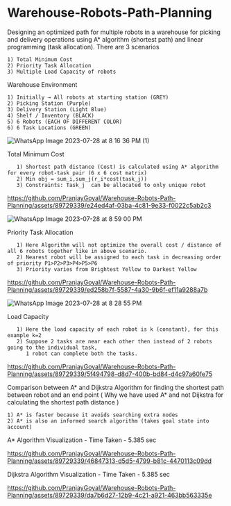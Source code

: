 # Warehouse-Robots-Path-Planning
Designing an optimized path for multiple robots in a warehouse for picking and delivery operations using A* algorithm (shortest path) and linear programming (task allocation).
There are 3 scenarios

    1) Total Minimum Cost
    2) Priority Task Allocation
    3) Multiple Load Capacity of robots

Warehouse Environment 

    1) Initially → All robots at starting station (GREY)
    2) Picking Station (Purple)
    3) Delivery Station (Light Blue)
    4) Shelf / Inventory (BLACK)
    5) 6 Robots (EACH OF DIFFERENT COLOR)
    6) 6 Task Locations (GREEN)

![WhatsApp Image 2023-07-28 at 8 16 36 PM (1)](https://github.com/PranjayGoyal/Warehouse-Robots-Path-Planning/assets/89729339/da4ce2f9-580a-40d8-9b29-10ea9e9468ec)

Total Minimum Cost

       1) Shortest path distance (Cost) is calculated using A* algorithm for every robot-task pair (6 x 6 cost matrix)
       2) Min obj = sum_i,sum_j(r_i*cost(task_j))
       3) Constraints: Task_j  can be allocated to only unique robot

https://github.com/PranjayGoyal/Warehouse-Robots-Path-Planning/assets/89729339/e24ed4af-03ba-4c81-9e33-f0022c5ab2c3

![WhatsApp Image 2023-07-28 at 8 59 00 PM](https://github.com/PranjayGoyal/Warehouse-Robots-Path-Planning/assets/89729339/a61bfc4c-37bb-42ac-800f-33614017609b)

Priority Task Allocation

       1) Here Algorithm will not optimize the overall cost / distance of all 6 robots together like in above scenario.
       2) Nearest robot will be assigned to each task in decreasing order of priority P1>P2>P3>P4>P5>P6
       3) Priority varies from Brightest Yellow to Darkest Yellow
       
https://github.com/PranjayGoyal/Warehouse-Robots-Path-Planning/assets/89729339/ed258b7f-5587-4a30-9b6f-ef11a9288a7b

![WhatsApp Image 2023-07-28 at 8 28 55 PM](https://github.com/PranjayGoyal/Warehouse-Robots-Path-Planning/assets/89729339/8b21cc00-db2b-4748-a803-5c67c8160583)

Load Capacity

       1) Here the load capacity of each robot is k (constant), for this example k=2
       2) Suppose 2 tasks are near each other then instead of 2 robots going to the individual task, 
          1 robot can complete both the tasks.
   
https://github.com/PranjayGoyal/Warehouse-Robots-Path-Planning/assets/89729339/5f494798-d8d7-400b-bd84-d4c97a60fe75



Comparison between A* and Dijkstra Algorithm for finding the shortest path between robot and an end point
( Why we have used A* and not Dijkstra for calculating the shortest path distance )

    1) A* is faster because it avoids searching extra nodes
    2) A* is also an informed search algorithm (takes goal state into account)

A* Algorithm Visualization - Time Taken - 5.385 sec

https://github.com/PranjayGoyal/Warehouse-Robots-Path-Planning/assets/89729339/46847313-d5d5-4799-b81c-4470113c09dd


Dijkstra Algorithm Visualization - Time Taken - 5.385 sec

https://github.com/PranjayGoyal/Warehouse-Robots-Path-Planning/assets/89729339/da7b6d27-12b9-4c21-a921-463bb563335e









